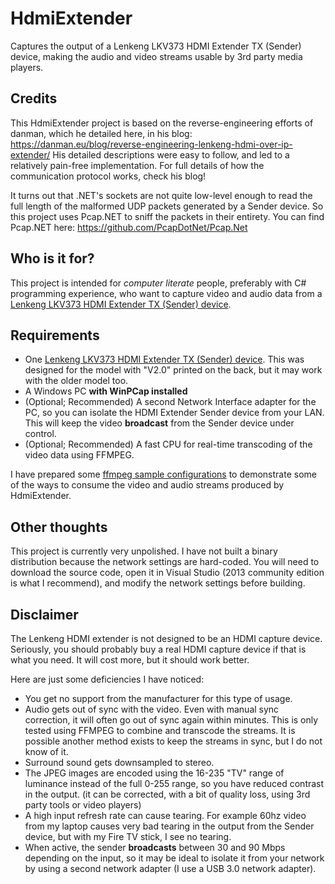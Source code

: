 # HdmiExtender

Captures the output of a Lenkeng LKV373 HDMI Extender TX (Sender) device, making the audio and video streams usable by 3rd party media players.

## Credits

This HdmiExtender project is based on the reverse-engineering efforts of danman, which he detailed here, in his blog: https://danman.eu/blog/reverse-engineering-lenkeng-hdmi-over-ip-extender/  His detailed descriptions were easy to follow, and led to a relatively pain-free implementation.  For full details of how the communication protocol works, check his blog!

It turns out that .NET's sockets are not quite low-level enough to read the full length of the malformed UDP packets generated by a Sender device.  So this project uses Pcap.NET to sniff the packets in their entirety.  You can find Pcap.NET here: https://github.com/PcapDotNet/Pcap.Net

## Who is it for?

This project is intended for *computer literate* people, preferably with C# programming experience, who want to capture video and audio data from a [Lenkeng LKV373 HDMI Extender TX (Sender) device](https://github.com/bp2008/HdmiExtender/wiki/Lenkeng-LKV373-HDMI-Extender-TX-%28Sender%29-device).

## Requirements

* One [Lenkeng LKV373 HDMI Extender TX (Sender) device](https://github.com/bp2008/HdmiExtender/wiki/Lenkeng-LKV373-HDMI-Extender-TX-%28Sender%29-device).  This was designed for the model with "V2.0" printed on the back, but it may work with the older model too.
* A Windows PC **with WinPCap installed**
* (Optional; Recommended) A second Network Interface adapter for the PC, so you can isolate the HDMI Extender Sender device from your LAN.  This will keep the video **broadcast** from the Sender device under control.
* (Optional; Recommended) A fast CPU for real-time transcoding of the video data using FFMPEG.

I have prepared some [ffmpeg sample configurations](https://github.com/bp2008/HdmiExtender/wiki/ffmpeg-sample-configurations) to demonstrate some of the ways to consume the video and audio streams produced by HdmiExtender.

## Other thoughts

This project is currently very unpolished.  I have not built a binary distribution because the network settings are hard-coded.  You will need to download the source code, open it in Visual Studio (2013 community edition is what I recommend), and modify the network settings before building.

## Disclaimer

The Lenkeng HDMI extender is not designed to be an HDMI capture device.  Seriously, you should probably buy a real HDMI capture device if that is what you need.  It will cost more, but it should work better.

Here are just some deficiencies I have noticed:

* You get no support from the manufacturer for this type of usage.
* Audio gets out of sync with the video.  Even with manual sync correction, it will often go out of sync again within minutes.  This is only tested using FFMPEG to combine and transcode the streams.  It is possible another method exists to keep the streams in sync, but I do not know of it.
* Surround sound gets downsampled to stereo.
* The JPEG images are encoded using the 16-235 "TV" range of luminance instead of the full 0-255 range, so you have reduced contrast in the output. (it can be corrected, with a bit of quality loss, using 3rd party tools or video players) 
* A high input refresh rate can cause tearing.  For example 60hz video from my laptop causes very bad tearing in the output from the Sender device, but with my Fire TV stick, I see no tearing.
* When active, the sender **broadcasts** between 30 and 90 Mbps depending on the input, so it may be ideal to isolate it from your network by using a second network adapter (I use a USB 3.0 network adapter).
